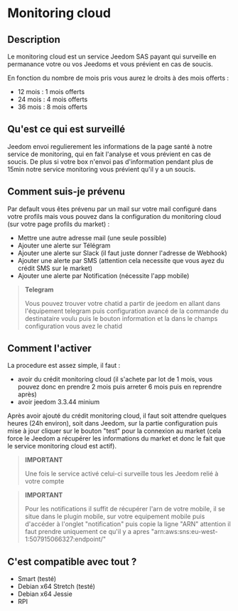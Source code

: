 # Monitoring cloud

## Description

Le monitoring cloud est un service Jeedom SAS payant qui surveille en permanance votre ou vos Jeedoms et vous prévient en cas de soucis.

En fonction du nombre de mois pris vous aurez le droits à des mois offerts : 

- 12 mois : 1 mois offerts
- 24 mois : 4 mois offerts
- 36 mois : 8 mois offerts

## Qu'est ce qui est surveillé

Jeedom envoi regulierement les informations de la page santé à notre service de monitoring, qui en fait l'analyse et vous prévient en cas de soucis. De plus si votre box n'envoi pas d'information pendant plus de 15min notre service monitoring vous prévient qu'il y a un soucis.

## Comment suis-je prévenu

Par default vous êtes prévenu par un mail sur votre mail configuré dans votre profils mais vous pouvez dans la configuration du monitoring cloud (sur votre page profils du market) : 

- Mettre une autre adresse mail (une seule possible)
- Ajouter une alerte sur Télégram
- Ajouter une alerte sur Slack (il faut juste donner l'adresse de Webhook)
- Ajouter une alerte par SMS (attention cela necessite que vous ayez du crédit SMS sur le market)
- Ajouter une alerte par Notification (nécessite l'app mobile) 

> **Telegram**
>
> Vous pouvez trouver votre chatid a partir de jeedom en allant dans l'équipement telegram puis configuration avancé de la commande du destinataire voulu puis le bouton information et la dans le champs configuration vous avez le chatid

## Comment l'activer

La procedure est assez simple, il faut : 

- avoir du crédit monitoring cloud (il s'achete par lot de 1 mois, vous pouvez donc en prendre 2 mois puis arreter 6 mois puis en reprendre après)
- avoir jeedom 3.3.44 minium

Après avoir ajouté du crédit monitoring cloud, il faut soit attendre quelques heures (24h environ), soit dans Jeedom, sur la partie configuration puis mise à jour cliquer sur le bouton "test" pour la connexion au market (cela force le Jeedom a récupérer les informations du market et donc le fait que le service monitoring cloud est actif).

>**IMPORTANT**
>
> Une fois le service activé celui-ci surveille tous les Jeedom relié à votre compte

>**IMPORTANT**
>
> Pour les notifications il suffit de récupérer l'arn de votre mobile, il se situe dans le plugin mobile, sur votre equipement mobile puis d'accéder à l'onglet "notification" puis copie la ligne "ARN" attention il faut prendre uniquement ce qu'il y a apres "arn:aws:sns:eu-west-1:507915066327:endpoint/"

## C'est compatible avec tout ?

- Smart (testé)
- Debian x64 Stretch (testé)
- Debian x64 Jessie
- RPI
